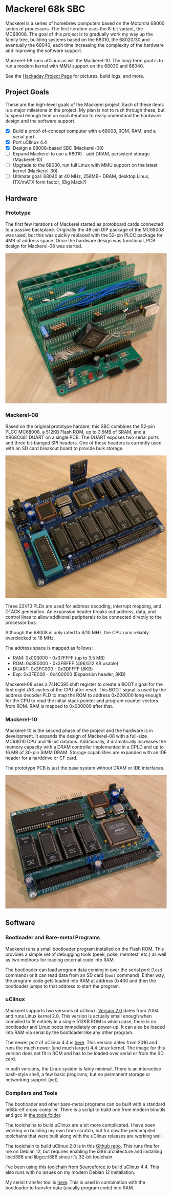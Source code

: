 # Mackerel 68k SBC

Mackerel is a series of homebrew computers based on the Motorola 68000 series of processors. The first iteration uses the 8-bit variant, the MC68008. The goal of this project is to gradually work my way up the family tree, building systems based on the 68010, the 68020/30 and eventually the 68040, each time increasing the complexity of the hardware and improving the software support.

Mackerel-08 runs uClinux as will the Mackerel-10. The long-term goal is to run a modern kernel with MMU support on the 68030 and 68040.

See the [Hackaday Project Page](https://hackaday.io/project/183861-mackerel-68k-computer) for pictures, build logs, and more.

## Project Goals
These are the high-level goals of the Mackerel project. Each of these items is a major milestone in the project. My plan is not to rush through these, but to spend enough time on each iteration to really understand the hardware design and the software support.

- [x] Build a proof-of-concept computer with a 68008, ROM, RAM, and a serial port
- [x] Port uClinux 4.4
- [x] Design a 68008-based SBC (Mackerel-08)
- [ ] Expand Mackerel to use a 68010 - add DRAM, persistent storage (Mackerel-10)
- [ ] Upgrade to the 68030, run full Linux with MMU support on the latest kernel (Mackerel-30)
- [ ] Ultimate goal: 68040 at 40 MHz, 256MB+ DRAM, desktop Linux, ITX/mATX form factor, (Big Mack?)

## Hardware

### Prototype
The first few iterations of Mackerel started as protoboard cards connected to a passive backplane. Originally the 48-pin DIP package of the MC68008 was used, but this was quickly replaced with the 52-pin PLCC package for 4MB of address space. Once the hardware design was functional, PCB design for Mackerel-08 was started.

![Mackerel Rev 0](media/images/mackerel-08-rev0.jpg)

### Mackerel-08
Based on the original prototype hardare, this SBC combines the 52-pin PLCC MC68008, a 512KB Flash ROM, up to 3.5MB of SRAM, and a XR68C681 DUART on a single PCB. The DUART exposes two serial ports and three bit-banged SPI headers. One of these headers is currently used with an SD card breakout board to provide bulk storage.

![Mackerel-08 SBC v1](media/images/mackerel-08-rev1.1.jpg)

Three 22V10 PLDs are used for address decoding, interrupt mapping, and DTACK generation. An expansion header breaks out address, data, and control lines to allow additional peripherals to be connected directly to the processor bus.

Although the 68008 is only rated to 8/10 MHz, the CPU runs reliably overclocked to 16 MHz.

The address space is mapped as follows:

- RAM:    0x000000 - 0x37FFFF (up to 3.5 MB)
- ROM:    0x380000 - 0x3FBFFF (496/512 KB usable)
- DUART:  0x3FC000 - 0x3DFFFF (8KB)
- Exp:    0x3FE000 - 0x400000 (Expansion header, 8KB)

Mackerel-08 uses a 74HC595 shift register to create a BOOT signal for the first eight /AS cycles of the CPU after reset. This BOOT signal is used by the address decoder PLD to map the ROM to address 0x000000 long enough for the CPU to read the initial stack pointer and program counter vectors from ROM. RAM is mapped to 0x000000 after that.

### Mackerel-10
Mackerel-10 is the second phase of the project and the hardware is in development. It expands the design of Mackerel-08 with a full-size MC68010 CPU and 16-bit databus. Additionally, it dramatically increases the memory capacity with a DRAM controller implemented in a CPLD and up to 16 MB of 30-pin SIMM DRAM. Storage capabilities are expanded with an IDE header for a harddrive or CF card.

The prototype PCB is just the base system without DRAM or IDE interfaces.

![Mackerel-10 Prototype](media/images/mackerel-10-proto.jpg)

## Software

### Bootloader and Bare-metal Programs
Mackerel runs a small bootloader program installed on the Flash ROM. This provides a simple set of debugging tools (peek, poke, memtest, etc.) as well as two methods for loading external code into RAM.

The bootloader can load program data coming in over the serial port (`load` command) or it can read data from an SD card (`boot` command). Either way, the program code gets loaded into RAM at address 0x400 and then the bootloader jumps to that address to start the program.

### uClinux
Mackerel supports two versions of uClinux. [Version 2.0](https://github.com/crmaykish/mackerel-uclinux-20040218) dates from 2004 and runs Linux kernel 2.0. This version is actually small enough when compiled to fit entirely in a single 512KB ROM in which case, there is no bootloader and Linux boots immediately on power-up. It can also be loaded into RAM via serial by the bootloader like any other program.

The newer port of uClinux 4.4 is [here](https://github.com/crmaykish/mackerel-uclinux-20160919). This version dates from 2016 and runs the much newer (and much larger) 4.4 Linux kernel. The image for this version does not fit in ROM and has to be loaded over serial or from the SD card.

In both versions, the Linux system is fairly minimal. There is an interactive bash-style shell, a few basic programs, but no permanent storage or networking support (yet).

### Compilers and Tools
The bootloader and other bare-metal programs can be built with a standard m68k-elf cross-compiler. There is a script to build one from modern binutils and gcc in [the tools folder](tools/build_cross_compiler.sh).

The toolchains to build uClinux are a bit more complicated. I have been working on building my own from scratch, but for now the precompiled toolchains that were built along with the uClinux releases are working well.

The toolchain to build uClinux 2.0 is in this [Github repo](https://github.com/crmaykish/mackerel-m68k-elf-tools-2003). This runs fine for me on Debian 12, but requires enabling the i386 architecture and installing libc:i386 and libgcc:i386 since it's 32-bit toolchain.

I've been using this [toolchain from Sourceforce](https://sourceforge.net/projects/uclinux/files/Tools/m68k-uclinux-20160822/m68k-uclinux-tools-20160822.tar.bz2/download) to build uClinux 4.4. This also runs with no issues on my modern Debian 12 installation.

My serial transfer tool is [here](https://github.com/crmaykish/ctt). This is used in combination with the bootloader to transfer data (usually program code) into RAM.
